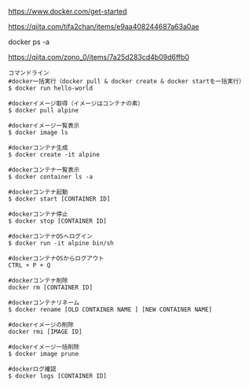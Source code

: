 https://www.docker.com/get-started


https://qiita.com/tifa2chan/items/e9aa408244687a63a0ae

docker ps -a

https://qiita.com/zono_0/items/7a25d283cd4b09d6ffb0
```
コマンドライン
#docker一括実行（docker pull & docker create & docker startを一括実行）
$ docker run hello-world

#dockerイメージ取得（イメージはコンテナの素）
$ docker pull alpine

#dockerイメージ一覧表示
$ docker image ls

#dockerコンテナ生成
$ docker create -it alpine

#dockerコンテナ一覧表示
$ docker container ls -a

#dockerコンテナ起動
$ docker start [CONTAINER ID]

#dockerコンテナ停止
$ docker stop [CONTAINER ID]

#dockerコンテナOSへログイン
$ docker run -it alpine bin/sh

#dockerコンテナOSからログアウト
CTRL + P + Q

#dockerコンテナ削除
docker rm [CONTAINER ID]

#dockerコンテナリネーム
$ docker rename [OLD CONTAINER NAME ] [NEW CONTAINER NAME]

#dockerイメージの削除
docker rmi [IMAGE ID]

#dockerイメージ一括削除
$ docker image prune

#dockerログ確認
$ docker logs [CONTAINER ID]
```

